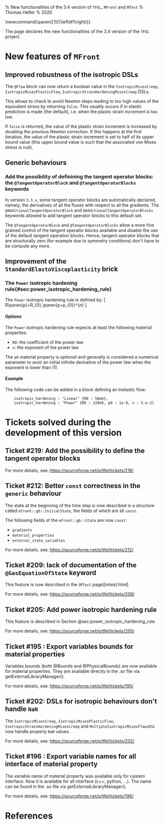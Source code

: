 % New functionalities of the 3.4 version of `TFEL`, `MFront` and `MTest`
% Thomas Helfer
% 2020

\newcommand{\paren}[1]{{\left(#1\right)}}

The page declares the new functionalities of the 3.4 version of the
`TFEL` project.

# New features of `MFront`

## Improved robustness of the isotropic DSLs

The `@Flow` block can now return a boolean value in the
`IsotropicMisesCreep`, `IsotropicMisesPlasticFlow`,
`IsotropicStrainHardeningMisesCreep` DSLs.

This allows to check to avoid Newton steps leading to too high values of
the equivalent stress by returning `false`. This usually occurs if in
elastic prediction is made (the default), i.e. when the plastic strain
increment is too low.

If `false` is returned, the value of the plastic strain increment is
increased by doubling the previous Newton correction. If this happens at
the first iteration, the value of the plastic strain increment is set to
half of its upper bound value (this upper bound value is such that the
associated von Mises stress is null).

## Generic behaviours

### Add the possibility of definining the tangent operator blocks: the `@TangentOperatorBlock` and `@TangentOperatorBlocks` keywords

In version `3.3.x`, some tangent operator blocks are automatically
declared, namely, the derivatives of all the fluxes with respect to all
the gradients. The `@AdditionalTangentOperatorBlock` and
`@AdditionalTangentOperatorBlocks` keywords allowed to add tangent
operator blocks to this default set.

The `@TangentOperatorBlock` and `@TangentOperatorBlocks` allow a more fine
grained control of the tangent operator blocks available and disable the
use of the default tangent operation blocks. Hence, tangent operator
blocks that are structurally zero (for example due to symmetry
conditions) don't have to be compute any more.

## Improvement of the `StandardElastoViscoplasticity` brick

### The `Power` isotropic hardening rule{#sec:power_isotropic_hardening_rule}

The `Power` isotropic hardening rule is defined by:
\[
R\paren{p}=R_{0}\,\paren{p+p_{0}}^{n}
\]

#### Options

The `Power` isotropic hardening rule expects at least the following
material properties:

- `R0`: the coefficient of the power law
- `n`: the exponent of the power law

The `p0` material property is *optional* and generally is considered a
numerical parameter to avoir an initial infinite derivative of the power
law when the exponent is lower than \(1\).

#### Example

The following code can be added in a block defining an inelastic flow:

~~~~{.cpp}
    isotropic_hardening : "Linear" {R0 : 50e6},
    isotropic_hardening : "Power" {R0 : 120e6, p0 : 1e-8, n : 5.e-2}
~~~~

# Tickets solved during the development of this version

## Ticket #219: Add the possibility to define the tangent operator blocks

For more details, see: <https://sourceforge.net/p/tfel/tickets/219/>

## Ticket #212: Better `const` correctness in the `generic` behaviour

The state at the beginning of the time step is now described in a
structure called `mfront::gb::InitialState`, the fields of which are all
`const`.

The following fields of the `mfront::gb::State` are now `const`:

- `gradients`
- `material_properties`
- `external_state_variables`

For more details, see: <https://sourceforge.net/p/tfel/tickets/212/>

## Ticket #209: lack of documentation of the `@GasEquationOfState` keyword

This feature is now described in the (`MTest` page)[mtest.html]

For more details, see: <https://sourceforge.net/p/tfel/tickets/209/>

## Ticket #205: Add power isotropic hardening rule

This feature is described in Section
@sec:power_isotropic_hardening_rule.

For more details, see: <https://sourceforge.net/p/tfel/tickets/205/>

## Ticket #195 : Export variables bounds for material properties

Variables bounds (both @Bounds and @PhysicalBounds) are now available for material properties. 
They are available directly in the .so file via getExternalLibraryManager().

For more details, see: <https://sourceforge.net/p/tfel/tickets/195/>

## Ticket #202: DSLs for isotropic behaviours don't handle `NaN`

The `IsotropicMisesCreep`, `IsotropicMisesPlasticFlow`,
`IsotropicStrainHardeningMisesCreep` and
`MultipleIsotropicMisesFlowsDSL` now handle properly `NaN` values.

For more details, see: <https://sourceforge.net/p/tfel/tickets/202/>

## Ticket #196 : Export variable names for all interface of material property

The variable name of material property was available only for castem interface. 
Now it is available for all interface (c++, python, …). 
The name can be found in the .so file via getExternalLibraryManager().

For more details, see: <https://sourceforge.net/p/tfel/tickets/196/>

# References
